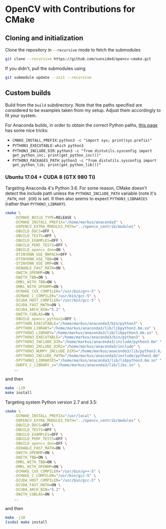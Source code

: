 # OpenCV with Contributions for CMake

## Cloning and initialization

Clone the repository in `--recursive` mode to fetch the submodules

```bash
git clone --recursive https://github.com/sunsided/opencv-cmake.git
```

If you didn't, pull the submodules using

```bash
git submodule update --init --recursive
```

## Custom builds

Build from the `build` subdirectory. Note that the paths specified are
considered to be examples taken from my setup. Adjust them accordingly to fit your system.

For Anaconda builds, in order to obtain the correct Python paths, [this page](https://www.scivision.co/anaconda-python-opencv3/) has some nice tricks:

* `CMAKE_INSTALL_PREFIX`: `python3 -c "import sys; print(sys.prefix)"`
* `PYTHON3_EXECUTABLE`: `which python3`
* `PYTHON3_INCLUDE_DIR`: `python3 -c "from distutils.sysconfig import get_python_inc; print(get_python_inc())"`
* `PYTHON3_PACKAGES_PATH`: `python3 -c "from distutils.sysconfig import get_python_lib; print(get_python_lib())"`

### Ubuntu 17.04 + CUDA 8 (GTX 980 Ti)

Targeting Anaconda 4's Python 3.6. For some reason, CMake doesn't detect
the include path unless the `PYTHON3_INCLUDE_PATH` variable (note it's `_PATH`,
not `_DIR`) is set.
It then also seems to expect `PYTHON3_LIBRARIES` (rather than `PYTHON3_LIBRARY`).

```bash
cmake \
    -DCMAKE_BUILD_TYPE=RELEASE \
    -DCMAKE_INSTALL_PREFIX="/home/markus/anaconda3" \
    -DOPENCV_EXTRA_MODULES_PATH="../opencv_contrib/modules" \
    -DBUILD_DOCS=OFF \
    -DBUILD_TESTS=OFF \
    -DBUILD_EXAMPLES=OFF \
    -DBUILD_PERF_TESTS=OFF \
    -DBUILD_opencv_dnn=ON \
    -DTINYDNN_USE_NNPACK=OFF \
    -DTINYDNN_USE_TBB=ON \
    -DTINYDNN_USE_OMP=ON \
    -DENABLE_FAST_MATH=ON \
    -DWITH_OPENMP=ON \
    -DWITH_TBB=ON \
    -DMKL_WITH_TBB=ON \
    -DMKL_WITH_OPENMP=ON \
    -DCMAKE_CXX_COMPILER="/usr/bin/g++-5" \
    -DCMAKE_C_COMPILER="/usr/bin/gcc-5" \
    -DCUDA_HOST_COMPILER="/usr/bin/gcc-5" \
    -DCUDA_FAST_MATH=ON \
    -DCUDA_ARCH_BIN="5.2" \
    -DWITH_CUBLAS=ON \
    -DBUILD_opencv_python2=OFF \
    -DPYTHON_EXECUTABLE="/home/markus/anaconda3/bin/python3" \
    -DPYTHON_LIBRARY="/home/markus/anaconda3/lib/libpython3.6m.so" \
    -DPYTHON3_LIBRARY="/home/markus/anaconda3/lib/libpython3.6m.so" \
    -DPYTHON3_EXECUTABLE="/home/markus/anaconda3/bin/python3" \
    -DPYTHON3_INCLUDE_DIR="/home/markus/anaconda3/include/python3.6m" \
    -DPYTHON3_INCLUDE_DIR2="/home/markus/anaconda3/include" \
    -DPYTHON3_NUMPY_INCLUDE_DIRS="/home/markus/anaconda3/lib/python3.6/site-packages/numpy/core/include" \
    -DPYTHON3_INCLUDE_PATH="/home/markus/anaconda3/include/python3.6m" \
    -DPYTHON3_LIBRARIES="/home/markus/anaconda3/lib/libpython3.6m.so" \
    -DHDF5_C_LIBRARY_z="/home/markus/anaconda3/lib/libz.so" \
    ..
```

and then 

```bash
make -j10
make install
```

Targeting system Python version 2.7 and 3.5:

```bash
cmake \
    -DCMAKE_INSTALL_PREFIX="/usr/local" \
    -DOPENCV_EXTRA_MODULES_PATH="../opencv_contrib/modules" \
    -DBUILD_DOCS=OFF \
    -DBUILD_TESTS=OFF \
    -DBUILD_EXAMPLES=OFF \
    -DBUILD_PERF_TESTS=OFF \
    -DBUILD_opencv_dnn=OFF \
    -DENABLE_FAST_MATH=ON \
    -DWITH_OPENMP=ON \
    -DWITH_TBB=ON \
    -DMKL_WITH_TBB=ON \
    -DMKL_WITH_OPENMP=ON \
    -DCMAKE_CXX_COMPILER="/usr/bin/g++-5" \
    -DCMAKE_C_COMPILER="/usr/bin/gcc-5" \
    -DCUDA_HOST_COMPILER="/usr/bin/gcc-5" \
    -DCUDA_FAST_MATH=ON \
    -DCUDA_ARCH_BIN="5.2" \
    -DWITH_CUBLAS=ON \
    ..
```

and then 

```bash
make -j10
(sudo) make install
```
